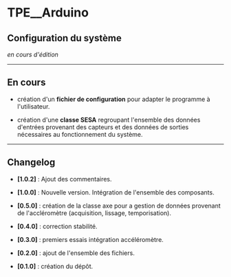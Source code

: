 # TPE__Arduino

## Configuration du système

_en cours d'édition_

***

## En cours

* création d'un **fichier de configuration** pour adapter le programme à l'utilisateur.

* création d'une **classe SESA** regroupant l'ensemble des données d'entrées provenant des capteurs et des données de sorties nécessaires au fonctionnement du système.

***

## Changelog

* **[1.0.2]** : Ajout des commentaires.

* **[1.0.0]** : Nouvelle version. Intégration de l'ensemble des composants.

* **[0.5.0]** : création de la classe axe pour a gestion de données provenant de l'accléromètre (acquisition, lissage, temporisation).

* **[0.4.0]** : correction stabilité.

* **[0.3.0]** : premiers essais intégration accéléromètre.

* **[0.2.0]** : ajout de l'ensemble des fichiers.

* **[0.1.0]** : création du dépôt.
